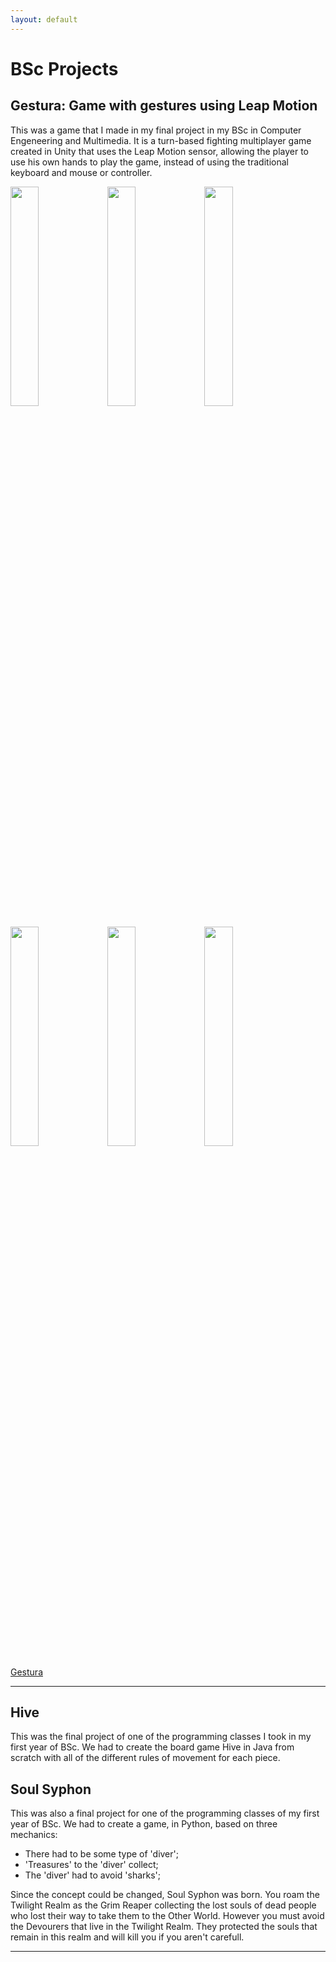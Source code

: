 ```yaml
---
layout: default
---
```


# BSc Projects

## Gestura: Game with gestures using Leap Motion

This was a game that I made in my final project in my BSc in Computer Engeneering and Multimedia. It is a turn-based fighting multiplayer game created in Unity that uses the Leap Motion sensor, allowing the player to use his own hands to play the game, instead of using the traditional keyboard and mouse or controller.

<p align="left">
    <img src="https://github.com/iris-rod/portfolio/blob/master/img/ISEL6.png?raw=true" width="30%"/>
    <img src="https://github.com/iris-rod/portfolio/blob/master/img/ISEL4.png?raw=true" width="30%"/>
    <img src="https://github.com/iris-rod/portfolio/blob/master/img/ISEL5.png?raw=true" width="30%"/>
</p>
<p align="left">
    <img src="https://github.com/iris-rod/portfolio/blob/master/img/ISEL1.png?raw=true" width="30%"/>
    <img src="https://github.com/iris-rod/portfolio/blob/master/img/ISEL2.png?raw=true" width="30%"/>
    <img src="https://github.com/iris-rod/portfolio/blob/master/img/ISEL3.png?raw=true" width="30%"/>
</p>

[Gestura](https://www.youtube.com/watch?v=1hmh2dQ8HH0&feature=youtu.be)

* * *

## Hive
This was the final project of one of the programming classes I took in my first year of BSc. We had to create the board game Hive in Java from scratch with all of the different rules of movement for each piece.
 
## Soul Syphon
This was also a final project for one of the programming classes of my first year of BSc. We had to create a game, in Python, based on three mechanics:
- There had to be some type of 'diver';
- 'Treasures' to the 'diver' collect;
- The 'diver' had to avoid 'sharks';

Since the concept could be changed, Soul Syphon was born. You roam the Twilight Realm as the Grim Reaper collecting the lost souls of dead people who lost their way to take them to the Other World. However you must avoid the Devourers that live in the Twilight Realm. They protected the souls that remain in this realm and will kill you if you aren't carefull.

* * *
